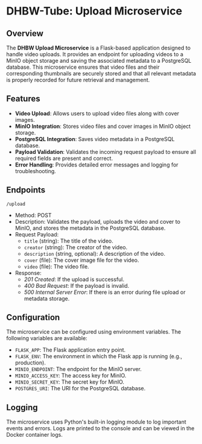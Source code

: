 # DHBW-Tube: Upload Microservice

## Overview
The **DHBW Upload Microservice** is a Flask-based application designed to handle video uploads. It provides an endpoint for uploading videos to a MinIO object storage and saving the associated metadata to a PostgreSQL database. This microservice ensures that video files and their corresponding thumbnails are securely stored and that all relevant metadata is properly recorded for future retrieval and management.

## Features
- **Video Upload**: Allows users to upload video files along with cover images.
- **MinIO Integration**: Stores video files and cover images in MinIO object storage.
- **PostgreSQL Integration**: Saves video metadata in a PostgreSQL database.
- **Payload Validation**: Validates the incoming request payload to ensure all required fields are present and correct.
- **Error Handling**: Provides detailed error messages and logging for troubleshooting.

## Endpoints
`/upload`
- Method: POST
- Description: Validates the payload, uploads the video and cover to MinIO, and stores the metadata in the PostgreSQL database.
- Request Payload:
    - `title` (string): The title of the video.
    - `creator` (string): The creator of the video.
    - `description` (string, optional): A description of the video.
    - `cover` (file): The cover image file for the video.
    - `video` (file): The video file.
- Response:
    - *201 Created*: If the upload is successful.
    - *400 Bad Request*: If the payload is invalid.
    - *500 Internal Server Error*: If there is an error during file upload or metadata storage.

## Configuration
The microservice can be configured using environment variables. The following variables are available:

- `FLASK_APP`: The Flask application entry point.
- `FLASK_ENV`: The environment in which the Flask app is running (e.g., production).
- `MINIO_ENDPOINT`: The endpoint for the MinIO server.
- `MINIO_ACCESS_KEY`: The access key for MinIO.
- `MINIO_SECRET_KEY`: The secret key for MinIO.
- `POSTGRES_URI`: The URI for the PostgreSQL database.

## Logging
The microservice uses Python's built-in logging module to log important events and errors. Logs are printed to the console and can be viewed in the Docker container logs.
